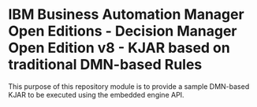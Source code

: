 # IBM Business Automation Manager Open Editions - Decision Manager Open Edition v8 - KJAR based on traditional DMN-based Rules
This purpose of this repository module is to provide a sample DMN-based KJAR to be executed using the embedded engine API.